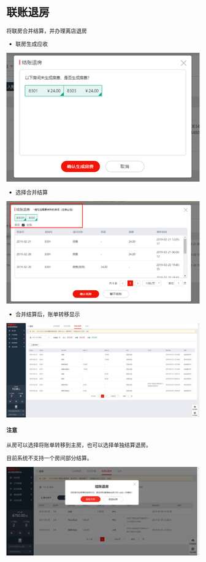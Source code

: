 # 联账退房

将联房合并结算，并办理离店退房

* 联房生成应收

![](../../../.gitbook/assets/image%20%2854%29.png)

* 选择合并结算

![](../../../.gitbook/assets/image%20%28415%29.png)

* 合并结算后，账单转移显示

![](../../../.gitbook/assets/image%20%2818%29.png)

#### 注意

从房可以选择将账单转移到主房，也可以选择单独结算退房。

目前系统不支持一个房间部分结算。

![](../../../.gitbook/assets/image%20%2874%29.png)



